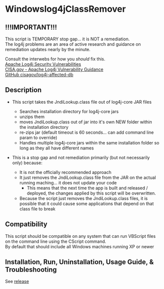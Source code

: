 # Windowslog4jClassRemover

## !!!IMPORTANT!!!
This script is TEMPORARY stop gap... it is NOT a remediation.  
The log4j problems are an area of active research and guidance on remediation updates nearly by the minute.  

Consult the interwebs for how you *should* fix this.  
[Apache Log4j Security Vulnerabilities](https://logging.apache.org/log4j/2.x/security.html)  
[CISA.gov - Apache Log4j Vulnerability Guidance](https://www.cisa.gov/uscert/apache-log4j-vulnerability-guidance)  
[GitHub cisagov/log4j-affected-db](https://github.com/cisagov/log4j-affected-db)  

## Description
* This script takes the JndiLookup.class file out of log4j-core JAR files
  * Searches installation directory for log4j-core jars
  * unzips them
  * moves JndiLookup.class out of jar into it's own NEW folder within the installation directory
  * re-zips jar (default timeout is 60 seconds... can add command line param to override)
  * Handles multiple log4j-core jars within the same installation folder so long as they all have different names  

* This is a stop gap and not remediation primarily (but not necessarily only) because:
  * It is not the officially recommended approach
  * It just removes the JndiLookup.class file from the JAR on the actual running maching... it does not update your code
    * This means that the next time the app is built and released / deployed, the changes applied by this script will be overwritten.
  * Because the script just removes the JndiLookup.class files, it is possible that it could cause some applications that depend on that class file to break

## Compatibility
This script should be compatible on any system that can run VBScript files on the command line using the CScript command.  
By default that should include all Windows machines running XP or newer

## Installation, Run, Uninstallation, Usage Guide, & Troubleshooting
See [release](https://github.com/CrazyKidJack/Windowslog4jClassRemover/releases/latest)
